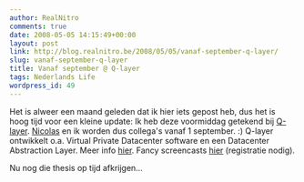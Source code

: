 ```yaml
---
author: RealNitro
comments: true
date: 2008-05-05 14:15:49+00:00
layout: post
link: http://blog.realnitro.be/2008/05/05/vanaf-september-q-layer/
slug: vanaf-september-q-layer
title: Vanaf september @ Q-layer
tags: Nederlands Life
wordpress_id: 49
---
```


Het is alweer een maand geleden dat ik hier iets gepost heb, dus het is hoog tijd voor een kleine update: Ik heb deze voormiddag getekend bij [Q-layer](http://qlayer.com/). [Nicolas](http://eikke.com/) en ik worden dus collega's vanaf 1 september. :) Q-layer ontwikkelt o.a. Virtual Private Datacenter software en een Datacenter Abstraction Layer. Meer info [hier](http://www.qlayer.com/index.php?option=com_content&task=section&id=4&Itemid=138). Fancy screencasts [hier](http://www.qlayer.com/index.php?option=com_facileforms&Itemid=156) (registratie nodig).

Nu nog die thesis op tijd afkrijgen…
